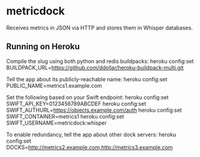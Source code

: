 metricdock
==========

Receives metrics in JSON via HTTP and stores them in Whisper databases.

Running on Heroku
-----------------
Compile the slug using both python and redis buildpacks:
heroku config:set BUILDPACK\_URL=https://github.com/ddollar/heroku-buildpack-multi.git

Tell the app about its publicly-reachable name:
heroku config:set PUBLIC\_NAME=metrics1.example.com

Set the following based on your Swift endpoint:
heroku config:set SWIFT\_API\_KEY=0123456789ABCDEF
heroku config:set SWIFT\_AUTHURL=https://objects.example.com/auth
heroku config:set SWIFT\_CONTAINER=metrics1
heroku config:set SWIFT\_USERNAME=metricdock:whisper

To enable redundancy, tell the app about other dock servers:
heroku config:set DOCKS=http://metrics2.example.com,http://metrics3.example.com
